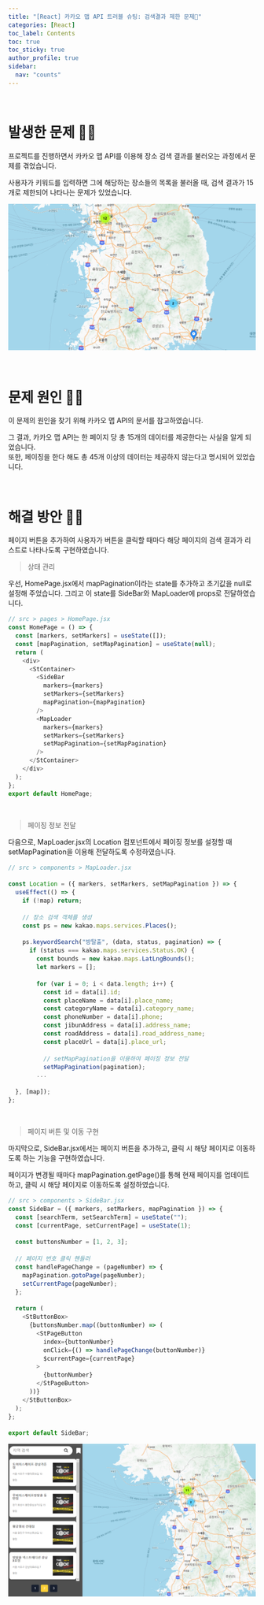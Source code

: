 ```yaml
---
title: "[React] 카카오 맵 API 트러블 슈팅: 검색결과 제한 문제💫"
categories: [React]
toc_label: Contents
toc: true
toc_sticky: true
author_profile: true
sidebar:
  nav: "counts"
---
```


<br>

# 발생한 문제 🤦‍♀️

프로젝트를 진행하면서 카카오 맵 API를 이용해 장소 검색 결과를 불러오는 과정에서 문제를 겪었습니다.

사용자가 키워드를 입력하면 그에 해당하는 장소들의 목록을 불러올 때, 검색 결과가 15개로 제한되어 나타나는 문제가 있었습니다.

![](/assets/images/2024/2024-02-27-11-24-16.png)

<br>

# 문제 원인 🤷‍♀️

이 문제의 원인을 찾기 위해 카카오 맵 API의 문서를 참고하였습니다.

그 결과, 카카오 맵 API는 한 페이지 당 총 15개의 데이터를 제공한다는 사실을 알게 되었습니다.<br>
또한, 페이징을 한다 해도 총 45개 이상의 데이터는 제공하지 않는다고 명시되어 있었습니다.

<br>

# 해결 방안 💁‍♀️

페이지 버튼을 추가하여 사용자가 버튼을 클릭할 때마다 해당 페이지의 검색 결과가 리스트로 나타나도록 구현하였습니다.

> 상태 관리

우선, HomePage.jsx에서 mapPagination이라는 state를 추가하고 초기값을 null로 설정해 주었습니다. 그리고 이 state를 SideBar와 MapLoader에 props로 전달하였습니다.

```js
// src > pages > HomePage.jsx
const HomePage = () => {
  const [markers, setMarkers] = useState([]);
  const [mapPagination, setMapPagination] = useState(null);
  return (
    <div>
      <StContainer>
        <SideBar
          markers={markers}
          setMarkers={setMarkers}
          mapPagination={mapPagination}
        />
        <MapLoader
          markers={markers}
          setMarkers={setMarkers}
          setMapPagination={setMapPagination}
        />
      </StContainer>
    </div>
  );
};
export default HomePage;
```

<br>

> 페이징 정보 전달

다음으로, MapLoader.jsx의 Location 컴포넌트에서 페이징 정보를 설정할 때 setMapPagination을 이용해 전달하도록 수정하였습니다.

```js
// src > components > MapLoader.jsx

const Location = ({ markers, setMarkers, setMapPagination }) => {
  useEffect(() => {
    if (!map) return;

    // 장소 검색 객체를 생성
    const ps = new kakao.maps.services.Places();

    ps.keywordSearch("방탈출", (data, status, pagination) => {
      if (status === kakao.maps.services.Status.OK) {
        const bounds = new kakao.maps.LatLngBounds();
        let markers = [];

        for (var i = 0; i < data.length; i++) {
          const id = data[i].id;
          const placeName = data[i].place_name;
          const categoryName = data[i].category_name;
          const phoneNumber = data[i].phone;
          const jibunAddress = data[i].address_name;
          const roadAddress = data[i].road_address_name;
          const placeUrl = data[i].place_url;

          // setMapPagination을 이용하여 페이징 정보 전달
          setMapPagination(pagination);
        ...

  }, [map]);
};
```

<br>

> 페이지 버튼 및 이동 구현

마지막으로, SideBar.jsx에서는 페이지 버튼을 추가하고, 클릭 시 해당 페이지로 이동하도록 하는 기능을 구현하였습니다.

페이지가 변경될 때마다 mapPagination.getPage()를 통해 현재 페이지를 업데이트하고, 클릭 시 해당 페이지로 이동하도록 설정하였습니다.

```js
// src > components > SideBar.jsx
const SideBar = ({ markers, setMarkers, mapPagination }) => {
  const [searchTerm, setSearchTerm] = useState("");
  const [currentPage, setCurrentPage] = useState(1);

  const buttonsNumber = [1, 2, 3];

  // 페이지 번호 클릭 핸들러
  const handlePageChange = (pageNumber) => {
    mapPagination.gotoPage(pageNumber);
    setCurrentPage(pageNumber);
  };

  return (
    <StButtonBox>
      {buttonsNumber.map((buttonNumber) => (
        <StPageButton
          index={buttonNumber}
          onClick={() => handlePageChange(buttonNumber)}
          $currentPage={currentPage}
        >
          {buttonNumber}
        </StPageButton>
      ))}
    </StButtonBox>
  );
};

export default SideBar;
```

![](/assets/images/2024/2024-02-27-13-58-58.png)

<br>
